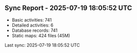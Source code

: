 ## Sync Report - 2025-07-19 18:05:52 UTC

- Basic activities: 741
- Detailed activities: 6
- Database records: 741
- Static maps: 424 files (45M)

Last sync: 2025-07-19 18:05:52 UTC
